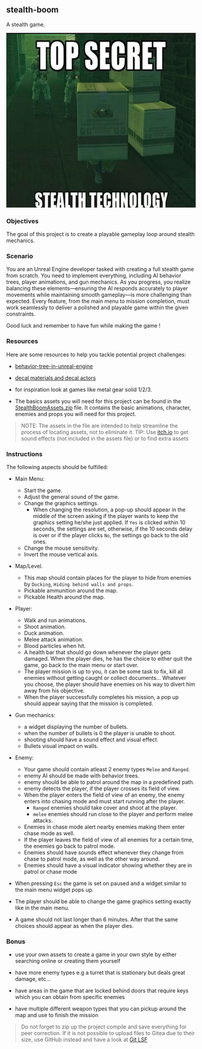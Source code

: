 ## stealth-boom

A stealth game.

<center>
<img src="./resources/mgsmeme.png?raw=true" style = "width: 700px !important; height: 464px !important;"/>
</center>

### Objectives

The goal of this project is to create a playable gameplay loop around stealth mechanics.

### Scenario

You are an Unreal Engine developer tasked with creating a full stealth game from scratch. You need to implement everything, including AI behavior trees, player animations, and gun mechanics. As you progress, you realize balancing these elements—ensuring the AI responds accurately to player movements while maintaining smooth gameplay—is more challenging than expected. Every feature, from the main menu to mission completion, must work seamlessly to deliver a polished and playable game within the given constraints.

Good luck and remember to have fun while making the game !

### Resources

Here are some resources to help you tackle potential project challenges:

- [behavior-tree-in-unreal-engine](https://dev.epicgames.com/documentation/en-us/unreal-engine/behavior-tree-in-unreal-engine---quick-start-guide)
- [decal materials and decal actors](https://dev.epicgames.com/documentation/en-us/unreal-engine/decal-materials-in-unreal-engine?application_version=5.4)
- for inspiration look at games like metal gear solid 1/2/3.

- The basics assets you will need for this project can be found in the [StealthBoomAssets.zip](https://assets.01-edu.org/gamedev/stealth-boom-assets.zip) file. It contains the basic animations, character, enemies and props you will need for this project.

> NOTE: The assets in the file are intended to help streamline the process of locating assets, not to eliminate it.
> TIP: Use [itch.io](https://www.itch.io) to get sound effects (not included in the assets file) or to find extra assets

### Instructions

The following aspects should be fulfilled:

- Main Menu:

  - Start the game.
  - Adjust the general sound of the game.
  - Change the graphics settings.
    - When changing the resolution, a pop-up should appear in the middle of the screen asking if the player wants to keep the graphics setting he/she just applied. If `Yes` is clicked within 10 seconds, the settings are set, otherwise, if the 10 seconds delay is over or if the player clicks `No`, the settings go back to the old ones.
  - Change the mouse sensitivity.
  - Invert the mouse vertical axis.

- Map/Level.

  - This map should contain places for the player to hide from enemies by `Ducking`, `Hiding behind walls and props`.
  - Pickable ammunition around the map.
  - Pickable Health around the map.

- Player:

  - Walk and run animations.
  - Shoot animation.
  - Duck animation.
  - Melee attack animation.
  - Blood particles when hit.
  - A health bar that should go down whenever the player gets damaged. When the player dies, he has the choice to either quit the game, go back to the main menu or start over.
  - The player mission is up to you, it can be some task to fix, kill all enemies without getting caught or collect documents... Whatever you choose, the player should have enemies on his way to divert him away from his objective.
  - When the player successfully completes his mission, a pop up should appear saying that the mission is completed.

- Gun mechanics:

  - a widget displaying the number of bullets.
  - when the number of bullets is 0 the player is unable to shoot.
  - shooting should have a sound effect and visual effect.
  - Bullets visual impact on walls.

- Enemy:

  - Your game should contain atleast 2 enemy types `Melee` and `Ranged`.
  - enemy AI should be made with behavior trees.
  - enemy should be able to patrol around the map in a predefined path.
  - enemy detects the player, if the player crosses its field of view.
  - When the player enters the field of view of an enemy, the enemy enters into chasing mode and must start running after the player.
    - `Ranged` enemies should take cover and shoot at the player.
    - `melee` enemies should run close to the player and perform melee attacks.
  - Enemies in chase mode alert nearby enemies making them enter chase mode as well.
  - If the player leaves the field of view of all enemies for a certain time, the enemies go back to patrol mode.
  - Enemies should have sounds effect whenever they change from chase to patrol mode, as well as the other way around.
  - Enemies should have a visual indicator showing whether they are in patrol or chase mode

- When pressing `Esc` the game is set on paused and a widget similar to the main menu widget pops up.
- The player should be able to change the game graphics setting exactly like in the main menu.
- A game should not last longer than 6 minutes. After that the same choices should appear as when the player dies.

### Bonus

- use your own assets to create a game in your own style by either searching online or creating them yourself

- have more enemy types e.g a turret that is stationary but deals great damage, etc...

- have areas in the game that are locked behind doors that require keys which you can obtain from specific enemies

- have multiple different weapon types that you can pickup around the map and use to finish the mission

> Do not forget to zip up the project compile and save everything for peer correction.
> If it is not possible to upload files to Gitea due to their size, use GitHub instead and have a look at [Git LSF](https://docs.github.com/en/repositories/working-with-files/managing-large-files/about-large-files-on-github)

